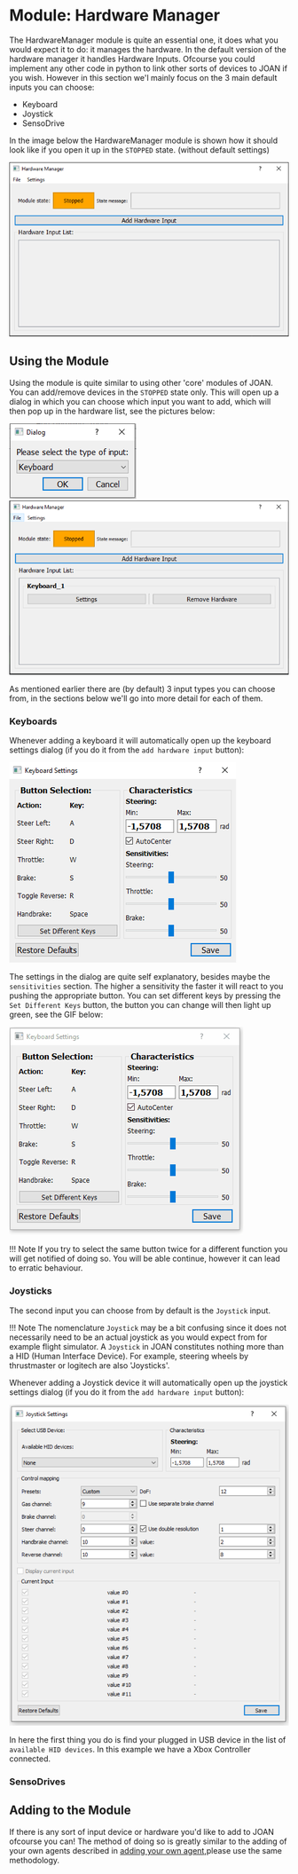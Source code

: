 # Module: Hardware Manager
The HardwareManager module is quite an essential one, it does what you would expect it to do: it manages the hardware.
In the default version of the hardware manager it handles Hardware Inputs. Ofcourse you could implement any other 
code in python to link other sorts of devices to JOAN if you wish. However in this section we'l mainly focus on the 
3 main default inputs you can choose:

- Keyboard
- Joystick
- SensoDrive
 
In the image below the HardwareManager module is shown how it should look like if you open it up in the 
`STOPPED` state. (without default settings)

![Hwmanager in stopped state](imgs/modules-hardwaremanager-stopped-state.PNG)

## <a name="using_hw_manager"></a>Using the Module
Using the module is quite similar to using other 'core' modules of JOAN. You can add/remove devices in the `STOPPED` 
state only. This will open up a dialog in which you can choose which input you want to add, which will then pop up in the 
hardware list, see the pictures below:

![Hwmanager input selection](imgs/modules-hardwaremanager-input-selection.PNG)
![Hwmanager added input](imgs/modules-hardwaremanager-added-input.PNG)

As mentioned earlier there are (by default) 3 input types you can choose from, in the sections below we'll go into more 
detail for each of them.

### Keyboards
Whenever adding a keyboard it will automatically open up the keyboard settings dialog (if you do it from the `add hardware input` button):

![keyboard settings](imgs/modules-hardwaremanager-keyboard-settings.PNG)

The settings in the dialog are quite self explanatory, besides maybe the `sensitivities` section. The higher
a sensitivity the faster it will react to you pushing the appropriate button.
You can set different keys by pressing the `Set Different Keys` button, the button you can change will then
light up green, see the GIF below:

![Keyboard settings gif](gifs/modules-hardwaremanager-keyboard-settings.gif)

!!! Note
    If you try to select the same button twice for a different function you will get notified of doing so. You will be able 
    continue, however it can lead to erratic behaviour.

### Joysticks
The second input you can choose from by default is the `Joystick` input. 

!!! Note 
    The nomenclature `Joystick` may be a bit confusing  since it does not necessarily need to be an actual joystick as 
    you would expect from for example flight simulator. A `Joystick` in JOAN constitutes nothing more than a HID 
    (Human Interface Device). For example, steering wheels by thrustmaster or logitech are also 'Joysticks'.

Whenever adding a Joystick device it will automatically open up the joystick settings dialog (if you do it from the `add hardware input` button):

![Joystick Settings](imgs/modules-hardwaremanager-joystick-settings.PNG)

In here the first thing you do is find your plugged in USB device in the list of `available HID devices`. In this example 
we have a Xbox Controller connected. 

### SensoDrives


## Adding to the Module
If there is any sort of input device or hardware you'd like to add to JOAN ofcourse you can! The method
of doing so is greatly similar to the adding of your own agents described in
[adding your own agent](modules-carlainterface.md#adding_own_agents),please use the same methodology.